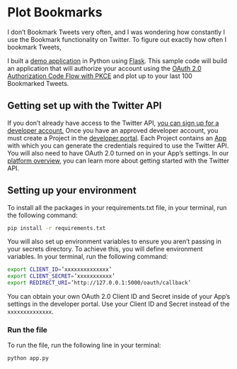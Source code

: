 # Plot Bookmarks
I don’t Bookmark Tweets very often, and I was wondering how constantly I use the Bookmark functionality on Twitter. To figure out exactly how often I bookmark Tweets,

I built a [demo application](https://plot-bookmarks.onrender.com/) in Python using [Flask](https://flask.palletsprojects.com/en/2.1.x/). This sample code will build an application that will authorize your account using the [OAuth 2.0 Authorization Code Flow with PKCE](https://developer.twitter.com/en/docs/authentication/oauth-2-0/authorization-code) and plot up to your last 100 Bookmarked Tweets.

## Getting set up with the Twitter API

If you don’t already have access to the Twitter API, [you can sign up for a developer account.](http://t.co/signup) Once you have an approved developer account, you must create a Project in the [developer portal](https://developer.twitter.com/en/portal/dashboard). Each Project contains an [App](https://developer.twitter.com/en/docs/basics/apps/overview) with which you can generate the credentials required to use the Twitter API. You will also need to have OAuth 2.0 turned on in your App’s settings. In our [platform overview](https://developer.twitter.com/en/docs/platform-overview), you can learn more about getting started with the Twitter API.

## Setting up your environment

To install all the packages in your requirements.txt file, in your terminal, run the following command:

```bash
pip install -r requirements.txt
```

You will also set up environment variables to ensure you aren’t passing in your secrets directory. To achieve this, you will define environment variables. In your terminal, run the following command:

```bash
export CLIENT_ID=’xxxxxxxxxxxxxx’
export CLIENT_SECRET=’xxxxxxxxxxx’
export REDIRECT_URI=’http://127.0.0.1:5000/oauth/callback’
```

You can obtain your own OAuth 2.0 Client ID and Secret inside of your App’s settings in the developer portal. Use your Client ID and Secret instead of the `xxxxxxxxxxxxxx`.

### Run the file
To run the file, run the following line in your terminal:

```bash
python app.py
```
